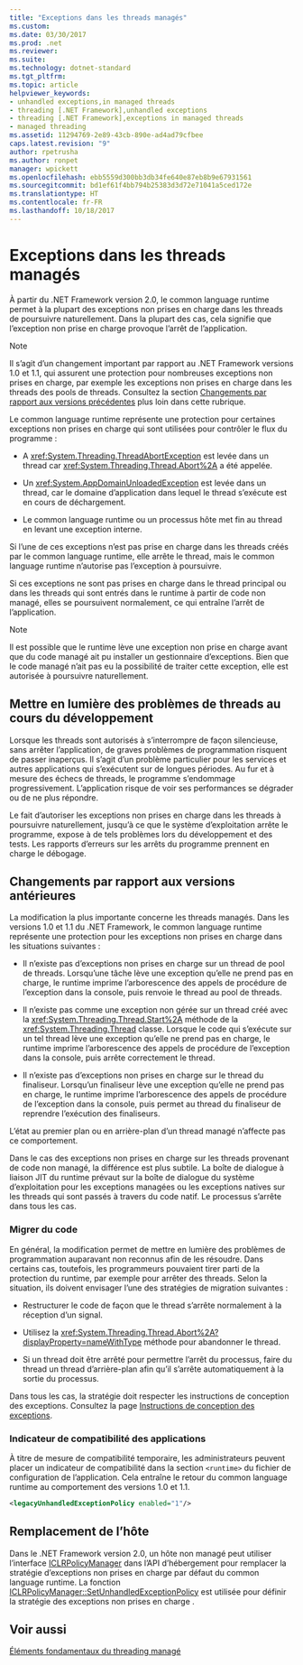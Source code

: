 ```yaml
---
title: "Exceptions dans les threads managés"
ms.custom: 
ms.date: 03/30/2017
ms.prod: .net
ms.reviewer: 
ms.suite: 
ms.technology: dotnet-standard
ms.tgt_pltfrm: 
ms.topic: article
helpviewer_keywords:
- unhandled exceptions,in managed threads
- threading [.NET Framework],unhandled exceptions
- threading [.NET Framework],exceptions in managed threads
- managed threading
ms.assetid: 11294769-2e89-43cb-890e-ad4ad79cfbee
caps.latest.revision: "9"
author: rpetrusha
ms.author: ronpet
manager: wpickett
ms.openlocfilehash: ebb5559d300bb3db34fe640e87eb8b9e67931561
ms.sourcegitcommit: bd1ef61f4bb794b25383d3d72e71041a5ced172e
ms.translationtype: HT
ms.contentlocale: fr-FR
ms.lasthandoff: 10/18/2017
---
```

# <a name="exceptions-in-managed-threads"></a>Exceptions dans les threads managés
À partir du .NET Framework version 2.0, le common language runtime permet à la plupart des exceptions non prises en charge dans les threads de poursuivre naturellement. Dans la plupart des cas, cela signifie que l’exception non prise en charge provoque l’arrêt de l’application.  
  
> [!NOTE]
>  Il s’agit d’un changement important par rapport au .NET Framework versions 1.0 et 1.1, qui assurent une protection pour nombreuses exceptions non prises en charge, par exemple les exceptions non prises en charge dans les threads des pools de threads. Consultez la section [Changements par rapport aux versions précédentes](#ChangeFromPreviousVersions) plus loin dans cette rubrique.  
  
 Le common language runtime représente une protection pour certaines exceptions non prises en charge qui sont utilisées pour contrôler le flux du programme :  
  
-   A <xref:System.Threading.ThreadAbortException> est levée dans un thread car <xref:System.Threading.Thread.Abort%2A> a été appelée.  
  
-   Un <xref:System.AppDomainUnloadedException> est levée dans un thread, car le domaine d’application dans lequel le thread s’exécute est en cours de déchargement.  
  
-   Le common language runtime ou un processus hôte met fin au thread en levant une exception interne.  
  
 Si l’une de ces exceptions n’est pas prise en charge dans les threads créés par le common language runtime, elle arrête le thread, mais le common language runtime n’autorise pas l’exception à poursuivre.  
  
 Si ces exceptions ne sont pas prises en charge dans le thread principal ou dans les threads qui sont entrés dans le runtime à partir de code non managé, elles se poursuivent normalement, ce qui entraîne l’arrêt de l’application.  
  
> [!NOTE]
>  Il est possible que le runtime lève une exception non prise en charge avant que du code managé ait pu installer un gestionnaire d’exceptions. Bien que le code managé n’ait pas eu la possibilité de traiter cette exception, elle est autorisée à poursuivre naturellement.  
  
## <a name="exposing-threading-problems-during-development"></a>Mettre en lumière des problèmes de threads au cours du développement  
 Lorsque les threads sont autorisés à s’interrompre de façon silencieuse, sans arrêter l’application, de graves problèmes de programmation risquent de passer inaperçus. Il s’agit d’un problème particulier pour les services et autres applications qui s’exécutent sur de longues périodes. Au fur et à mesure des échecs de threads, le programme s’endommage progressivement. L’application risque de voir ses performances se dégrader ou de ne plus répondre.  
  
 Le fait d’autoriser les exceptions non prises en charge dans les threads à poursuivre naturellement, jusqu’à ce que le système d’exploitation arrête le programme, expose à de tels problèmes lors du développement et des tests. Les rapports d’erreurs sur les arrêts du programme prennent en charge le débogage.  
  
<a name="ChangeFromPreviousVersions"></a>   
## <a name="change-from-previous-versions"></a>Changements par rapport aux versions antérieures  
 La modification la plus importante concerne les threads managés. Dans les versions 1.0 et 1.1 du .NET Framework, le common language runtime représente une protection pour les exceptions non prises en charge dans les situations suivantes :  
  
-   Il n’existe pas d’exceptions non prises en charge sur un thread de pool de threads. Lorsqu’une tâche lève une exception qu’elle ne prend pas en charge, le runtime imprime l’arborescence des appels de procédure de l’exception dans la console, puis renvoie le thread au pool de threads.  
  
-   Il n’existe pas comme une exception non gérée sur un thread créé avec la <xref:System.Threading.Thread.Start%2A> méthode de la <xref:System.Threading.Thread> classe. Lorsque le code qui s’exécute sur un tel thread lève une exception qu’elle ne prend pas en charge, le runtime imprime l’arborescence des appels de procédure de l’exception dans la console, puis arrête correctement le thread.  
  
-   Il n’existe pas d’exceptions non prises en charge sur le thread du finaliseur. Lorsqu’un finaliseur lève une exception qu’elle ne prend pas en charge, le runtime imprime l’arborescence des appels de procédure de l’exception dans la console, puis permet au thread du finaliseur de reprendre l’exécution des finaliseurs.  
  
 L’état au premier plan ou en arrière-plan d’un thread managé n’affecte pas ce comportement.  
  
 Dans le cas des exceptions non prises en charge sur les threads provenant de code non managé, la différence est plus subtile. La boîte de dialogue à liaison JIT du runtime prévaut sur la boîte de dialogue du système d’exploitation pour les exceptions managées ou les exceptions natives sur les threads qui sont passés à travers du code natif. Le processus s’arrête dans tous les cas.  
  
### <a name="migrating-code"></a>Migrer du code  
 En général, la modification permet de mettre en lumière des problèmes de programmation auparavant non reconnus afin de les résoudre. Dans certains cas, toutefois, les programmeurs pouvaient tirer parti de la protection du runtime, par exemple pour arrêter des threads. Selon la situation, ils doivent envisager l’une des stratégies de migration suivantes :  
  
-   Restructurer le code de façon que le thread s’arrête normalement à la réception d’un signal.  
  
-   Utilisez la <xref:System.Threading.Thread.Abort%2A?displayProperty=nameWithType> méthode pour abandonner le thread.  
  
-   Si un thread doit être arrêté pour permettre l’arrêt du processus, faire du thread un thread d’arrière-plan afin qu’il s’arrête automatiquement à la sortie du processus.  
  
 Dans tous les cas, la stratégie doit respecter les instructions de conception des exceptions. Consultez la page [Instructions de conception des exceptions](../../../docs/standard/design-guidelines/exceptions.md).  
  
### <a name="application-compatibility-flag"></a>Indicateur de compatibilité des applications  
 À titre de mesure de compatibilité temporaire, les administrateurs peuvent placer un indicateur de compatibilité dans la section `<runtime>` du fichier de configuration de l’application. Cela entraîne le retour du common language runtime au comportement des versions 1.0 et 1.1.  
  
```xml  
<legacyUnhandledExceptionPolicy enabled="1"/>  
```  
  
## <a name="host-override"></a>Remplacement de l’hôte  
 Dans le .NET Framework version 2.0, un hôte non managé peut utiliser l’interface [ICLRPolicyManager](../../../docs/framework/unmanaged-api/hosting/iclrpolicymanager-interface.md) dans l’API d’hébergement pour remplacer la stratégie d’exceptions non prises en charge par défaut du common language runtime. La fonction [ICLRPolicyManager::SetUnhandledExceptionPolicy](../../../docs/framework/unmanaged-api/hosting/iclrpolicymanager-setunhandledexceptionpolicy-method.md) est utilisée pour définir la stratégie des exceptions non prises en charge .  
  
## <a name="see-also"></a>Voir aussi  
 [Éléments fondamentaux du threading managé](../../../docs/standard/threading/managed-threading-basics.md)
